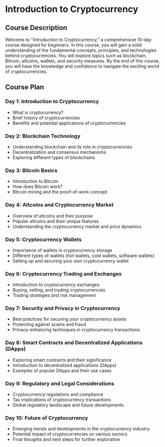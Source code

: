 # Introduction to Cryptocurrency

## Course Description

Welcome to "Introduction to Cryptocurrency," a comprehensive 10-day course designed for beginners. In this course, you will gain a solid understanding of the fundamental concepts, principles, and technologies behind cryptocurrencies. You will explore topics such as blockchain, Bitcoin, altcoins, wallets, and security measures. By the end of this course, you will have the knowledge and confidence to navigate the exciting world of cryptocurrencies.

## Course Plan

### Day 1: Introduction to Cryptocurrency

- What is cryptocurrency?
- Brief history of cryptocurrencies
- Benefits and potential applications of cryptocurrencies

### Day 2: Blockchain Technology

- Understanding blockchain and its role in cryptocurrencies
- Decentralization and consensus mechanisms
- Exploring different types of blockchains

### Day 3: Bitcoin Basics

- Introduction to Bitcoin
- How does Bitcoin work?
- Bitcoin mining and the proof-of-work concept

### Day 4: Altcoins and Cryptocurrency Market

- Overview of altcoins and their purpose
- Popular altcoins and their unique features
- Understanding the cryptocurrency market and price dynamics

### Day 5: Cryptocurrency Wallets

- Importance of wallets in cryptocurrency storage
- Different types of wallets (hot wallets, cold wallets, software wallets)
- Setting up and securing your own cryptocurrency wallet

### Day 6: Cryptocurrency Trading and Exchanges

- Introduction to cryptocurrency exchanges
- Buying, selling, and trading cryptocurrencies
- Trading strategies and risk management

### Day 7: Security and Privacy in Cryptocurrency

- Best practices for securing your cryptocurrency assets
- Protecting against scams and fraud
- Privacy-enhancing techniques in cryptocurrency transactions

### Day 8: Smart Contracts and Decentralized Applications (DApps)

- Exploring smart contracts and their significance
- Introduction to decentralized applications (DApps)
- Examples of popular DApps and their use cases

### Day 9: Regulatory and Legal Considerations

- Cryptocurrency regulations and compliance
- Tax implications of cryptocurrency transactions
- Global regulatory landscape and future developments

### Day 10: Future of Cryptocurrency

- Emerging trends and developments in the cryptocurrency industry
- Potential impact of cryptocurrencies on various sectors
- Final thoughts and next steps for further exploration
